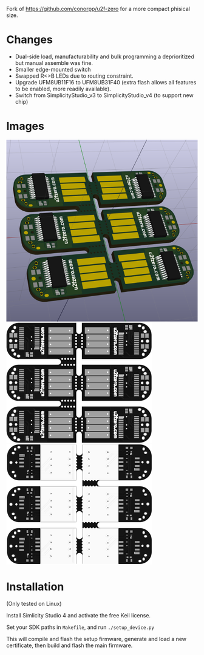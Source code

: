 Fork of https://github.com/conorpp/u2f-zero for a more compact phisical size.

Changes
=======

* Dual-side load, manufacturability and bulk programming a deprioritized but manual assemble was fine.
* Smaller edge-mounted switch
* Swapped R<>B LEDs due to routing constraint.
* Upgrade UFM8UB11F16 to UFM8UB31F40 (extra flash allows all features to be enabled, more readily available).
* Switch from SimplicityStudio_v3 to SimplicityStudio_v4 (to support new chip)

Images
======

![Render](/u2f-zero.png?raw=true "Render")
![Top](/top.png?raw=true "Top")
![Bottom](/bottom.png?raw=true "Bottom")


Installation
============

(Only tested on Linux)

Install Simlicity Studio 4 and activate the free Keil license.

Set your SDK paths in `Makefile`, and run `./setup_device.py`

This will compile and flash the setup firmware, generate and load
a new certificate, then build and flash the main firmware.
